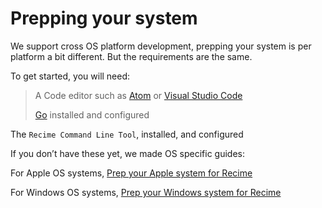 # Prepping your system

We support cross OS platform development, prepping your system is per platform a bit different. But the requirements are the same.

To get started, you will need:


> A Code editor such as [Atom](https://atom.io/) or [Visual Studio Code](http://code.visualstudio.com/)
> 
> [Go](https://golang.org/) installed and configured

The `Recime Command Line Tool`, installed, and configured

If you don’t have these yet, we made OS specific guides:

For Apple OS systems, [Prep your Apple system for Recime](/macos.md)

For Windows OS systems, [Prep your Windows system for Recime](/windows.md)



